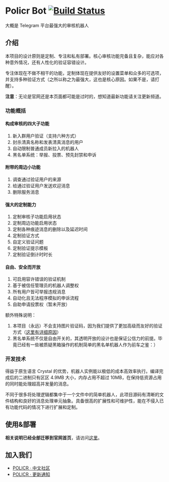 # Policr Bot [![Build Status](https://github-ci.bluerain.io/api/badges/Hentioe/policr/status.svg)](https://github-ci.bluerain.io/Hentioe/policr)

大概是 Telegram 平台最强大的审核机器人

## 介绍

本项目的设计原则是定制、专注和私有部署。核心审核功能完备且复杂，能应对各种意外情况，还有人性化的验证容错设计。

专注体现在不做不相干的功能，定制体现在提供友好的设置菜单和众多的可选项，并支持多种验证方式（之所以称之为最强大，这也是核心原因。如果不是，请打醒）。

**注意**：无论是官网还是本页面都可能是过时的，想知道最新功能请关注更新频道。

### 功能概括

#### 构成审核的四大子功能

1. 新入群用户验证（支持六种方式）
1. 封杀清真名称和发表清真消息的用户
1. 自动限制普通成员新拉入的机器人
1. 黑名单系统：举报、投票、预先封禁和申诉

#### 附带的周边小功能

1. 调查通过验证用户的来源
1. 给通过验证用户发送欢迎消息
1. 删除服务消息

#### 强大的定制能力

1. 定制审核子功能启用状态
1. 定制周边功能启用状态
1. 定制各种痕迹消息的删除以及延迟时间
1. 定制验证方式
1. 自定义验证问题
1. 定制验证提示模板
1. 定制验证倒计时时长

#### 自由、安全而开放

1. 可启用容许错误的验证机制
1. 基于被信任管理员的机器人调整权
1. 所有用户皆可举报违规消息
1. 自动化且无法程序模拟的申诉流程
1. 自助申请投票权（暂未开放）

额外特殊说明：

1. 本项目（永远）不会支持图片验证码，因为我们提供了更加高级而友好的验证方式（[这里有详细原因](https://policr.bluerain.io#verification_code)）
1. 黑名单系统不仅是自由开关的，其透明开放的设计也是保证公信力的前提。毕竟已经有一些被质疑黑箱操作的机制简单的黑名单机器人作为前车之鉴：）

### 开发技术

得益于原生语言 Crystal 的优势，机器人实例能以极低的成本高效率执行。编译完成后的二进制只有区区 4.9MB 大小，内存占用不超过 10MB，在保持低资源占用的同时能处理超高并发量的消息。

不同于很多将处理逻辑都集中于一个文件中的简单机器人，此项目源码有清晰的文件结构和良好的消息处理单元抽象。具备很高的扩展性和可维护性，能在不侵入已有功能代码的情况下进行扩展和定制。

## 使用&部署

**相关说明已经全部迁移到官网首页**，请访问[这里](https://policr.bluerain.io)。

## 加入我们

- [POLICR · 中文社区](https://policr.bluerain.io/community)
- [POLICR · 更新通知](https://t.me/policr_changelog)
